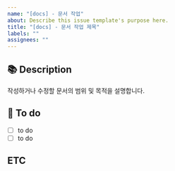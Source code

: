 ```yaml
---
name: "[docs] - 문서 작업"
about: Describe this issue template's purpose here.
title: "[docs] - 문서 작업 제목"
labels: ""
assignees: ""
---
```


## 📚 Description

작성하거나 수정할 문서의 범위 및 목적을 설명합니다.

## 📝 To do

- [ ] to do
- [ ] to do

## ETC

